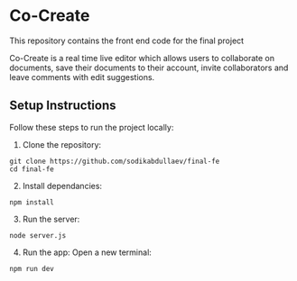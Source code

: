 # Co-Create

This repository contains the front end code for the final project

Co-Create is a real time live editor which allows users to collaborate on documents, save their documents to their account, invite collaborators and leave comments with edit suggestions. 

## Setup Instructions

Follow these steps to run the project locally:

1. Clone the repository:

 ```
 git clone https://github.com/sodikabdullaev/final-fe
 cd final-fe
```

2. Install dependancies:
```
npm install
```

3. Run the server:

```
node server.js
```

4. Run the app:
Open a new terminal:

```
npm run dev
```
